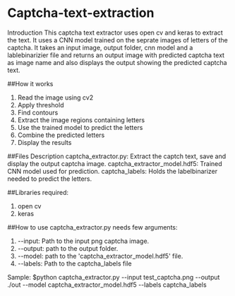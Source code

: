 # Captcha-text-extraction

Introduction
This captcha text extractor uses open cv and keras to extract the text. It uses a CNN model trained on the seprate images of letters of the captcha. It takes an input image, output folder, cnn model and a lablebinarizier file and returns an output image with predicted captcha text as image name and also displays the output showing the predicted captcha text.

##How it works
1. Read the image  using cv2
2. Apply threshold
3. Find contours
4. Extract the image regions containing letters
5. Use the trained model to predict the letters
6. Combine the predicted letters
7. Display the results


##Files Description
captcha_extractor.py: Extract the captch text, save and display the output captcha image.
captcha_extractor_model.hdf5: Trained CNN model used for prediction.
captcha_labels: Holds the labelbinarizer needed to predict the letters.


##Libraries required:
1. open cv
2. keras 


##How to use
captcha_extractor.py needs few arguments:
1. --input: Path to the input png captcha image.
2. --output: path to the output folder.
3. --model: path to the 'captcha_extractor_model.hdf5' file.
4. --labels: Path to the captcha_labels file

Sample: $python captcha_extractor.py --input test_captcha.png --output ./out --model captcha_extractor_model.hdf5 --labels captcha_labels
